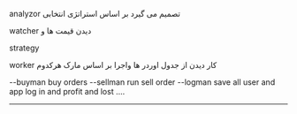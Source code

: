 
analyzor    تصمیم می گیرد بر اساس استراتژی انتخابی

watcher  دیدن قیمت ها و

strategy

worker     کار دیدن از جدول اوردر ها واجرا بر اساس مارک هرکدوم

--buyman    buy orders
--sellman   run sell order
--logman    save all user and app log in and profit and lost ....


---------------------------------------
